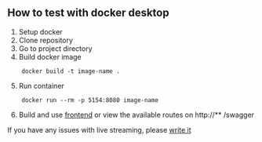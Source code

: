 ## How to test with docker desktop

1) Setup docker
2) Clone repository
3) Go to project directory
4) Build docker image

```shell
    docker build -t image-name .
```

5) Run container

```
    docker run --rm -p 5154:8080 image-name
```

6) Build and use [frontend](https://github.com/dotflopp/razdor-frontend) or view the available routes on http://**
   /swagger

If you have any issues with live streaming, please [write it](https://github.com/dotflopp/Razdor.Backend/issues)